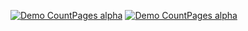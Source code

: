 [![Demo CountPages alpha](https://j.gifs.com/GvoYG5.gif)](https://i.imgur.com/5iigx3Q.mp4)
[![Demo CountPages alpha](https://j.gifs.com/2xQg6A.gif)](https://i.imgur.com/2r5bqfV.mp4)

